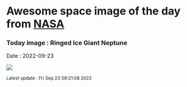 
# Awesome space image of the day from [NASA](https://api.nasa.gov/)

### Today image : Ringed Ice Giant Neptune

Date : 2022-09-23


![](https://apod.nasa.gov/apod/image/2209/NeptuneTriton_webb1059.png)

<small>Latest update : Fri Sep 23 09:21:08 2022</small>


